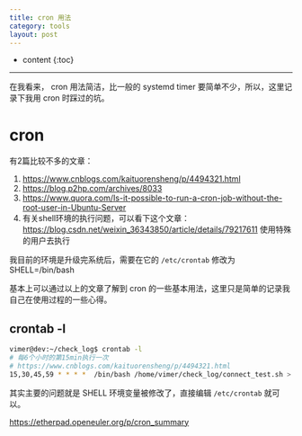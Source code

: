 ```yaml
---
title: cron 用法
category: tools
layout: post
---
```

* content
{:toc}

---

在我看来，  cron 用法简洁，比一般的 systemd timer 要简单不少，所以，这里记录下我用  cron 时踩过的坑。

# cron
有2篇比较不多的文章：
1. https://www.cnblogs.com/kaituorensheng/p/4494321.html
2. https://blog.p2hp.com/archives/8033
3. https://www.quora.com/Is-it-possible-to-run-a-cron-job-without-the-root-user-in-Ubuntu-Server
4. 有关shell环境的执行问题，可以看下这个文章：
https://blog.csdn.net/weixin_36343850/article/details/79217611
使用特殊的用户去执行

我目前的环境是升级完系统后，需要在它的  `/etc/crontab` 修改为
SHELL=/bin/bash 

基本上可以通过以上的文章了解到 cron 的一些基本用法，这里只是简单的记录我自己在使用过程的一些心得。

## crontab -l

```bash
vimer@dev:~/check_log$ crontab -l
# 每6个小时的第15min执行一次
# https://www.cnblogs.com/kaituorensheng/p/4494321.html
15,30,45,59 * * * *  /bin/bash /home/vimer/check_log/connect_test.sh > /tmp/test.txt 2>&1
```

其实主要的问题就是 SHELL 环境变量被修改了，直接编辑 `/etc/crontab` 就可以。

https://etherpad.openeuler.org/p/cron_summary